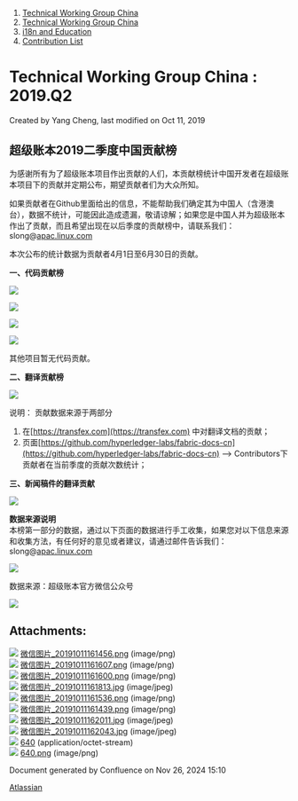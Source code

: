 1. [Technical Working Group China](index.html)
2. [Technical Working Group China](Technical-Working-Group-China_22151170.html)
3. [i18n and Education](i18n-and-Education_22151244.html)
4. [Contribution List](Contribution-List_22151730.html)

# Technical Working Group China : 2019.Q2

Created by Yang Cheng, last modified on Oct 11, 2019

## 超级账本2019二季度中国贡献榜

为感谢所有为了超级账本项目作出贡献的人们，本贡献榜统计中国开发者在超级账本项目下的贡献并定期公布，期望贡献者们为大众所知。

如果贡献者在Github里面给出的信息，不能帮助我们确定其为中国人（含港澳台），数据不统计，可能因此造成遗漏，敬请谅解；如果您是中国人并为超级账本作出了贡献，而且希望出现在以后季度的贡献榜中，请联系我们：slong@[apac.linux.com](http://apac.linux.com)

本次公布的统计数据为贡献者4月1日至6月30日的贡献。

**一、代码贡献榜**

![](attachments/22151732/22151733.png?height=157)

![](attachments/22151732/22151734.png?height=136)

![](attachments/22151732/22151735.png?height=400)

![](attachments/22151732/22151736.jpg?height=84)

其他项目暂无代码贡献。

**二、翻译贡献榜**

![](attachments/22151732/22151737.png?height=250)

说明： 贡献数据来源于两部分

1. 在[https://transfex.com](https://transfex.com) 中对翻译文档的贡献；
2. 页面[https://github.com/hyperledger-labs/fabric-docs-cn](https://github.com/hyperledger-labs/fabric-docs-cn) --&gt; Contributors下贡献者在当前季度的贡献次数统计；

**三、新闻稿件的翻译贡献**

![](attachments/22151732/22151738.png?height=219)

**数据来源说明**  
本榜第一部分的数据，通过以下页面的数据进行手工收集，如果您对以下信息来源和收集方法，有任何好的意见或者建议，请通过邮件告诉我们：slong@[apac.linux.com](http://apac.linux.com)

![](attachments/22151732/22151740.jpg?height=400)

数据来源：超级账本官方微信公众号

![](attachments/22151732/22151742.png?height=250)

## Attachments:

![](images/icons/bullet_blue.gif) [微信图片\_20191011161456.png](attachments/22151732/22151733.png) (image/png)  
![](images/icons/bullet_blue.gif) [微信图片\_20191011161607.png](attachments/22151732/22151734.png) (image/png)  
![](images/icons/bullet_blue.gif) [微信图片\_20191011161600.png](attachments/22151732/22151735.png) (image/png)  
![](images/icons/bullet_blue.gif) [微信图片\_20191011161813.jpg](attachments/22151732/22151736.jpg) (image/jpeg)  
![](images/icons/bullet_blue.gif) [微信图片\_20191011161536.png](attachments/22151732/22151737.png) (image/png)  
![](images/icons/bullet_blue.gif) [微信图片\_20191011161439.png](attachments/22151732/22151738.png) (image/png)  
![](images/icons/bullet_blue.gif) [微信图片\_20191011162011.jpg](attachments/22151732/22151739.jpg) (image/jpeg)  
![](images/icons/bullet_blue.gif) [微信图片\_20191011162043.jpg](attachments/22151732/22151740.jpg) (image/jpeg)  
![](images/icons/bullet_blue.gif) [640](attachments/22151732/22151741) (application/octet-stream)  
![](images/icons/bullet_blue.gif) [640.png](attachments/22151732/22151742.png) (image/png)

Document generated by Confluence on Nov 26, 2024 15:10

[Atlassian](http://www.atlassian.com/)
